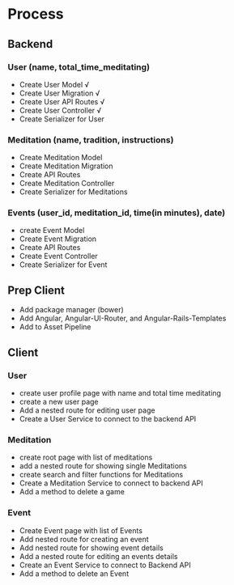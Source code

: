 # Process

## Backend
### User (name, total_time_meditating)
  - Create User Model √
  - Create User Migration √
  - Create User API Routes √
  - Create User Controller √
  - Create Serializer for User

### Meditation (name, tradition, instructions)
  - Create Meditation Model
  - Create Meditation Migration
  - Create API Routes
  - Create Meditation Controller
  - Create Serializer for Meditations

### Events (user_id, meditation_id, time(in minutes), date)
  - create Event Model
  - Create Event Migration
  - Create API Routes
  - Create Event Controller
  - Create Serializer for Event

## Prep Client
  - Add package manager (bower)
  - Add Angular, Angular-UI-Router, and Angular-Rails-Templates
  - Add to Asset Pipeline

## Client

### User
  - create user profile page with name and total time meditating
  - create a new user page
  - Add a nested route for editing user page
  - Create a User Service to connect to the backend API

### Meditation
  - create root page with list of meditations
  - add a nested route for showing single Meditations
  - create search and filter functions for Meditations
  - Create a Meditation Service to connect to backend API
  - Add a method to delete a game

### Event
  - Create Event page with list of Events
  - Add nested route for creating an event
  - Add nested route for showing event details
  - Add a nested route for editing an events details
  - Create an Event Service to connect to Backend API
  - Add a method to delete an Event
